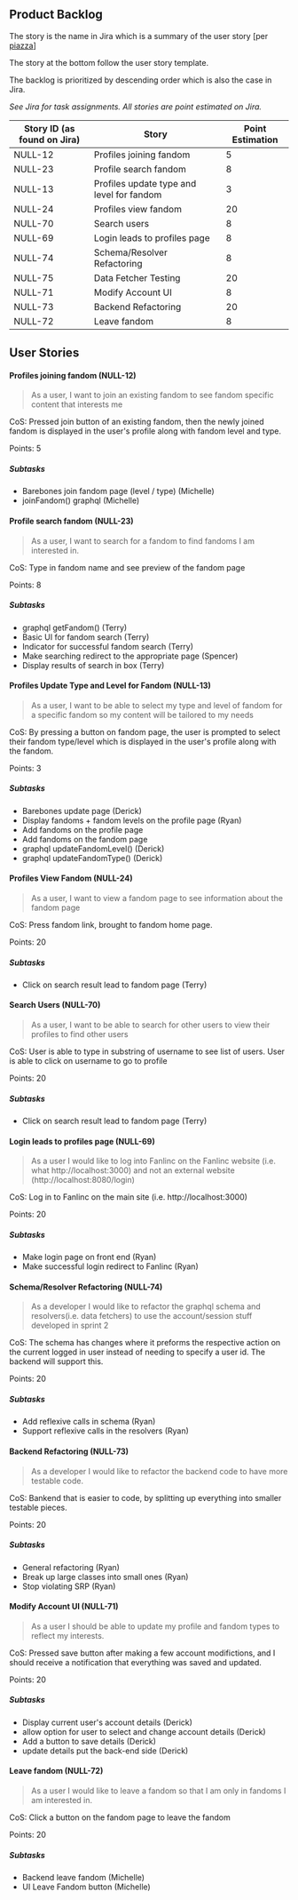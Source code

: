 ## Product Backlog

The story is the name in Jira which is a summary of the user story [per [piazza](https://piazza.com/class/jzljn1r8l261eo?cid=52)]

The story at the bottom follow the user story template.

The backlog is prioritized by descending order which is also the case in Jira.

*See Jira for task assignments. All stories are point estimated on Jira.*

| Story ID (as found on Jira) | Story                                     | Point Estimation |
| --------------------------- | ----------------------------------------- | ---------------- |
| NULL-12                     | Profiles joining fandom                   | 5                |
| NULL-23                     | Profile search fandom                     | 8                |
| NULL-13                     | Profiles update type and level for fandom | 3                |
| NULL-24                     | Profiles view fandom                      | 20               |
| NULL-70                     | Search users                              | 8                |
| NULL-69                     | Login leads to profiles page              | 8                |
| NULL-74                     | Schema/Resolver Refactoring               | 8                |
| NULL-75                     | Data Fetcher Testing                      | 20               |
| NULL-71                     | Modify Account UI                         | 8                |
| NULL-73                     | Backend Refactoring                       | 20               |
| NULL-72                     | Leave fandom                              | 8                |



## User Stories

#### Profiles joining fandom (NULL-12)

>  As a user, I want to join an existing fandom to see fandom specific content that interests me

CoS: Pressed join button of an existing fandom, then the newly joined fandom is displayed in the user's profile along with fandom level and type.

Points: 5

##### Subtasks

- Barebones join fandom page (level / type) (Michelle)
- joinFandom() graphql (Michelle)

#### Profile search fandom (NULL-23)

> As a user, I want to search for a fandom to find fandoms I am interested in.

CoS: Type in fandom name and see preview of the fandom page

Points: 8

##### Subtasks

- graphql getFandom() (Terry)
- Basic UI for fandom search (Terry)
- Indicator for successful fandom search (Terry)
- Make searching redirect to the appropriate page (Spencer)
- Display results of search in box (Terry)

#### Profiles Update Type and Level for Fandom (NULL-13)

> As a user, I want to be able to select my type  and level of fandom for a specific fandom so my content will be tailored  to my needs

CoS: By pressing a button on fandom page, the user is prompted to  select their fandom type/level which is displayed in the user's profile  along with the fandom.

Points: 3

##### Subtasks

- Barebones update page (Derick)
- Display fandoms + fandom levels on the profile page (Ryan)
- Add fandoms on the profile page
- Add fandoms on the fandom page
- graphql updateFandomLevel() (Derick)
- graphql updateFandomType() (Derick)

#### Profiles View Fandom (NULL-24)

>  As a user, I want to view a fandom page to see information about the fandom page

CoS: Press fandom link, brought to fandom home page.

Points: 20

##### Subtasks

- Click on search result lead to fandom page (Terry)

#### Search Users (NULL-70)

>  As a user, I want to be able to search for other users to view their profiles to find other users

CoS: User is able to type in substring of username to see list of users. User is able to click on username to go to profile

Points: 20

##### Subtasks

- Click on search result lead to fandom page (Terry)

#### Login leads to profiles page (NULL-69)

> As a user I would like to log into Fanlinc on the Fanlinc website (i.e. what http://localhost:3000) and not an external website (http://localhost:8080/login)

CoS: Log in to Fanlinc on the main site (i.e. http://localhost:3000)

Points: 20

##### Subtasks

- Make login page on front end (Ryan)
- Make successful login redirect to Fanlinc (Ryan)

#### Schema/Resolver Refactoring (NULL-74)

> As a developer I would like to refactor the graphql schema and resolvers(i.e. data fetchers) to use the account/session stuff developed in sprint 2

CoS: The schema has changes where it preforms the respective action on the current logged in user instead of needing to specify a user id. The backend will support this.

Points: 20

##### Subtasks

- Add reflexive calls in schema (Ryan)
- Support reflexive calls in the resolvers (Ryan)

#### Backend Refactoring (NULL-73)

> As a developer I would like to refactor the backend code to have more testable code.

CoS: Bankend that is easier to code, by splitting up everything into smaller testable pieces.

Points: 20

##### Subtasks

- General refactoring (Ryan)
- Break up large classes into small ones (Ryan)
- Stop violating SRP (Ryan)

#### Modify Account UI (NULL-71)

> As a user I should be able to update my profile and fandom types to reflect my interests.

CoS: Pressed save button after making a few account modifictions, and I should receive a notification that everything was saved and updated.

Points: 20

##### Subtasks

- Display current user's account details (Derick)
- allow option for user to select and change account details (Derick)
- Add a button to save details (Derick)
- update details put the back-end side (Derick)

#### Leave fandom (NULL-72)

> As a user I would like to leave a fandom so that I am only in fandoms I am interested in.

CoS: Click a button on the fandom page to leave the fandom

Points: 20

##### Subtasks

- Backend leave fandom (Michelle)
- UI Leave Fandom button (Michelle)
